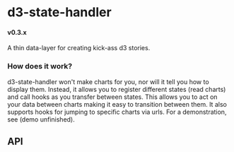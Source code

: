 # d3-state-handler
#### v0.3.x
A thin data-layer for creating kick-ass d3 stories.

### How does it work?
d3-state-handler won't make charts for you, nor will it tell you how to display them. Instead, it allows you to register different
states (read charts) and call hooks as you transfer between states. This allows you to act on your data between charts making it
easy to transition between them. It also supports hooks for jumping to specific charts via urls. For a demonstration, 
see (demo unfinished).

## API
###
